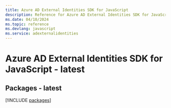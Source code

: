 ```yaml
---
title: Azure AD External Identities SDK for JavaScript
description: Reference for Azure AD External Identities SDK for JavaScript
ms.date: 04/10/2024
ms.topic: reference
ms.devlang: javascript
ms.service: adexternalidentities
---
```

# Azure AD External Identities SDK for JavaScript - latest
## Packages - latest
[!INCLUDE [packages](ad-external-identities-index.md)]